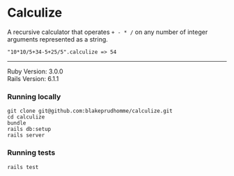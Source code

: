 # Calculize
A recursive calculator that operates `+ - * /` on any number of integer arguments represented as a string.

```
"10*10/5+34-5+25/5".calculize => 54
```

---

Ruby Version: 3.0.0  
Rails Version: 6.1.1

### Running locally
```
git clone git@github.com:blakeprudhomme/calculize.git
cd calculize
bundle
rails db:setup
rails server
```

### Running tests
```
rails test
```
